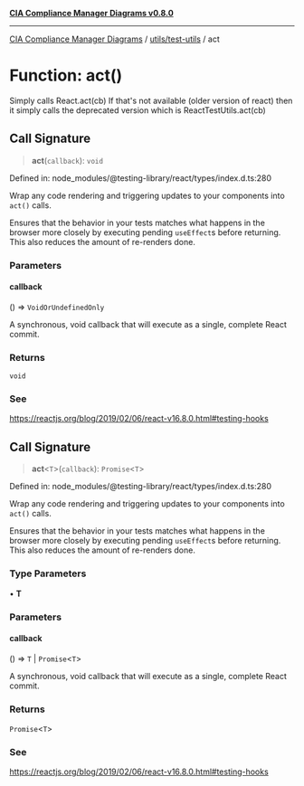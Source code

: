 [**CIA Compliance Manager Diagrams v0.8.0**](../../../README.md)

***

[CIA Compliance Manager Diagrams](../../../modules.md) / [utils/test-utils](../README.md) / act

# Function: act()

Simply calls React.act(cb)
If that's not available (older version of react) then it
simply calls the deprecated version which is ReactTestUtils.act(cb)

## Call Signature

> **act**(`callback`): `void`

Defined in: node\_modules/@testing-library/react/types/index.d.ts:280

Wrap any code rendering and triggering updates to your components into `act()` calls.

Ensures that the behavior in your tests matches what happens in the browser
more closely by executing pending `useEffect`s before returning. This also
reduces the amount of re-renders done.

### Parameters

#### callback

() => `VoidOrUndefinedOnly`

A synchronous, void callback that will execute as a single, complete React commit.

### Returns

`void`

### See

https://reactjs.org/blog/2019/02/06/react-v16.8.0.html#testing-hooks

## Call Signature

> **act**\<`T`\>(`callback`): `Promise`\<`T`\>

Defined in: node\_modules/@testing-library/react/types/index.d.ts:280

Wrap any code rendering and triggering updates to your components into `act()` calls.

Ensures that the behavior in your tests matches what happens in the browser
more closely by executing pending `useEffect`s before returning. This also
reduces the amount of re-renders done.

### Type Parameters

• **T**

### Parameters

#### callback

() => `T` \| `Promise`\<`T`\>

A synchronous, void callback that will execute as a single, complete React commit.

### Returns

`Promise`\<`T`\>

### See

https://reactjs.org/blog/2019/02/06/react-v16.8.0.html#testing-hooks

